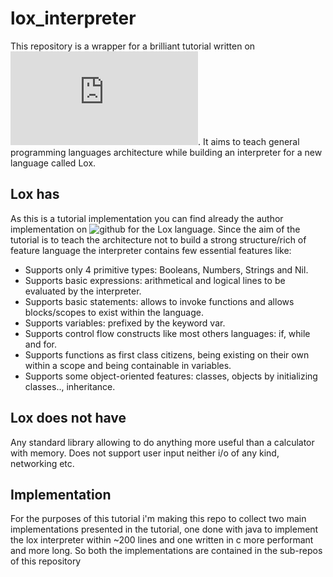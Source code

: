 # lox_interpreter

This repository is a wrapper for a brilliant tutorial written on ![link](https://www.craftinginterpreters.com/contents.html).
It aims to teach general programming languages architecture while building an interpreter for a new language called Lox.

## Lox has

As this is a tutorial implementation you can find already the author implementation on ![github](https://github.com/munificent/craftinginterpreters.git) for the Lox language. Since the aim of the tutorial is to teach the architecture not to build a strong structure/rich of feature language the interpreter contains few essential features like:

- Supports only 4 primitive types: Booleans, Numbers, Strings and Nil.
- Supports basic expressions: arithmetical and logical lines to be evaluated by the interpreter.
- Supports basic statements: allows to invoke functions and allows blocks/scopes to exist within the language.
- Supports variables: prefixed by the keyword var.
- Supports control flow constructs like most others languages: if, while and for.
- Supports functions as first class citizens, being existing on their own within a scope and being containable in variables.
- Supports some object-oriented features: classes, objects by initializing classes.., inheritance.

## Lox does not have

Any standard library allowing to do anything more useful than a calculator with memory.
Does not support user input neither i/o of any kind, networking etc.

## Implementation

For the purposes of this tutorial i'm making this repo to collect two main implementations presented in the tutorial,
one done with java to implement the lox interpreter within ~200 lines and one written in c more performant and more long.
So both the implementations are contained in the sub-repos of this repository